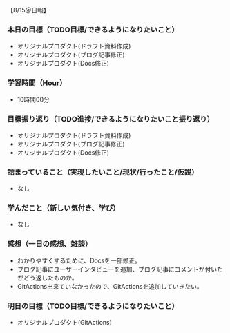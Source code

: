 【8/15＠日報】
### 本日の目標（TODO目標/できるようになりたいこと）
- オリジナルプロダクト(ドラフト資料作成)
- オリジナルプロダクト(ブログ記事修正)
- オリジナルプロダクト(Docs修正)
### 学習時間（Hour）
- 10時間00分
### 目標振り返り（TODO進捗/できるようになりたいこと振り返り）
- オリジナルプロダクト(ドラフト資料作成)
- オリジナルプロダクト(ブログ記事修正)
- オリジナルプロダクト(Docs修正)
### 詰まっていること（実現したいこと/現状/行ったこと/仮説）
- なし
### 学んだこと（新しい気付き、学び）
- なし
### 感想（一日の感想、雑談）
- わかりやすくするために、Docsを一部修正。
- ブログ記事にユーザーインタビューを追加、ブログ記事にコメントが付いたがどう返したものか。
- GitActions出来ていなかったので、GitActionsを追加していきたい。
### 明日の目標（TODO目標/できるようになりたいこと）
- オリジナルプロダクト(GitActions)
